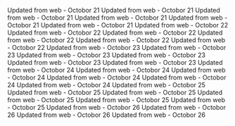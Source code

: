 
Updated from web - Octobor 21 Updated from web - Octobor 21 Updated from web - Octobor 21 Updated from web - Octobor 21 Updated from web - Octobor 21 Updated from web - Octobor 21
Updated from web - Octobor 22 Updated from web - Octobor 22 Updated from web - Octobor 22 Updated from web - Octobor 22 Updated from web - Octobor 22 Updated from web - Octobor 22
Updated from web - Octobor 23 Updated from web - Octobor 23 Updated from web - Octobor 23 Updated from web - Octobor 23 Updated from web - Octobor 23 Updated from web - Octobor 23
Updated from web - Octobor 24 Updated from web - Octobor 24 Updated from web - Octobor 24 Updated from web - Octobor 24 Updated from web - Octobor 24 Updated from web - Octobor 24
Updated from web - Octobor 25 Updated from web - Octobor 25 Updated from web - Octobor 25 Updated from web - Octobor 25 Updated from web - Octobor 25 Updated from web - Octobor 25
Updated from web - Octobor 26 Updated from web - Octobor 26 Updated from web - Octobor 26 Updated from web - Octobor 26
